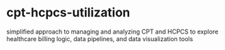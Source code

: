 # cpt-hcpcs-utilization
simplified approach to managing and analyzing CPT and HCPCS to explore healthcare billing logic, data pipelines, and data visualization tools
